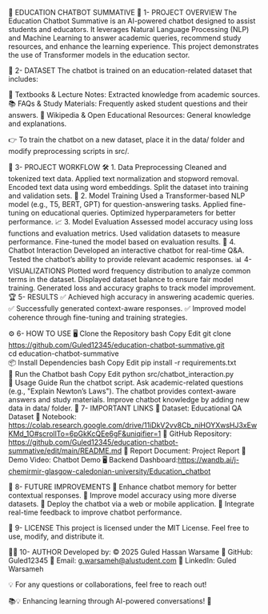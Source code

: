 🤖 EDUCATION CHATBOT SUMMATIVE
📌 1- PROJECT OVERVIEW
The Education Chatbot Summative is an AI-powered chatbot designed to assist students and educators. It leverages Natural Language Processing (NLP) and Machine Learning to answer academic queries, recommend study resources, and enhance the learning experience. This project demonstrates the use of Transformer models in the education sector.

📂 2- DATASET
The chatbot is trained on an education-related dataset that includes:

📖 Textbooks & Lecture Notes: Extracted knowledge from academic sources.
📚 FAQs & Study Materials: Frequently asked student questions and their answers.
📜 Wikipedia & Open Educational Resources: General knowledge and explanations.

👉 To train the chatbot on a new dataset, place it in the data/ folder and modify preprocessing scripts in src/.

🔄 3- PROJECT WORKFLOW
🛠️ 1. Data Preprocessing
Cleaned and tokenized text data.
Applied text normalization and stopword removal.
Encoded text data using word embeddings.
Split the dataset into training and validation sets.
🤖 2. Model Training
Used a Transformer-based NLP model (e.g., T5, BERT, GPT) for question-answering tasks.
Applied fine-tuning on educational queries.
Optimized hyperparameters for better performance.
📈 3. Model Evaluation
Assessed model accuracy using loss functions and evaluation metrics.
Used validation datasets to measure performance.
Fine-tuned the model based on evaluation results.
💬 4. Chatbot Interaction
Developed an interactive chatbot for real-time Q&A.
Tested the chatbot’s ability to provide relevant academic responses.
📊 4- VISUALIZATIONS
Plotted word frequency distribution to analyze common terms in the dataset.
Displayed dataset balance to ensure fair model training.
Generated loss and accuracy graphs to track model improvement.
🏆 5- RESULTS
✅ Achieved high accuracy in answering academic queries.
✅ Successfully generated context-aware responses.
✅ Improved model coherence through fine-tuning and training strategies.

⚙️ 6- HOW TO USE
🖥️ Clone the Repository
bash
Copy
Edit
git clone https://github.com/Guled12345/education-chatbot-summative.git  
cd education-chatbot-summative  
📦 Install Dependencies
bash
Copy
Edit
pip install -r requirements.txt  
🚀 Run the Chatbot
bash
Copy
Edit
python src/chatbot_interaction.py  
🎯 Usage Guide
Run the chatbot script.
Ask academic-related questions (e.g., "Explain Newton’s Laws").
The chatbot provides context-aware answers and study materials.
Improve chatbot knowledge by adding new data in data/ folder.
🔗 7- IMPORTANT LINKS
📂 Dataset: Educational QA Dataset
📓 Notebook: https://colab.research.google.com/drive/11iDkV2vv8Cb_niHOYXwsHJ3xEwKMd_1O#scrollTo=6pGkKcQEe6gF&uniqifier=1
📁 GitHub Repository: https://github.com/Guled12345/education-chatbot-summative/edit/main/README.md
📜 Report Document: Project Report
🎥 Demo Video: Chatbot Demo
🖥️ Backend Dashboard:https://wandb.ai/j-chemirmir-glasgow-caledonian-university/Education_chatbot

🚀 8- FUTURE IMPROVEMENTS
🔹 Enhance chatbot memory for better contextual responses.
🔹 Improve model accuracy using more diverse datasets.
🔹 Deploy the chatbot via a web or mobile application.
🔹 Integrate real-time feedback to improve chatbot performance.

📜 9- LICENSE
This project is licensed under the MIT License. Feel free to use, modify, and distribute it.

👨‍💻 10- AUTHOR
Developed by: © 2025 Guled Hassan Warsame
📍 GitHub: Guled12345
📧 Email: g.warsameh@alustudent.com
📢 LinkedIn: Guled Warsameh

💡 For any questions or collaborations, feel free to reach out!

📚💡 Enhancing learning through AI-powered conversations! 🚀
